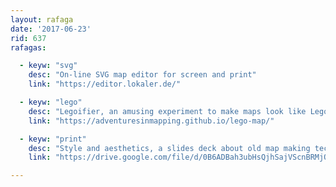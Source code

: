 ```yaml
---
layout: rafaga
date: '2017-06-23'
rid: 637
rafagas:

  - keyw: "svg"
    desc: "On-line SVG map editor for screen and print"
    link: "https://editor.lokaler.de/"

  - keyw: "lego"
    desc: "Legoifier, an amusing experiment to make maps look like Lego blocks"
    link: "https://adventuresinmapping.github.io/lego-map/"

  - keyw: "print"
    desc: "Style and aesthetics, a slides deck about old map making techniques"
    link: "https://drive.google.com/file/d/0B6ADBah3ubHsQjhSajVScnBRMjQ/view"

---
```


